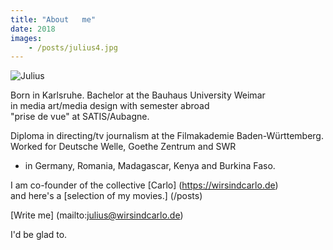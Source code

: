 ```yaml
---
title: "About   me"
date: 2018
images:
    - /posts/julius4.jpg
---
```

![Julius](/julius4.jpg)

Born in Karlsruhe. Bachelor at the Bauhaus University Weimar      
in media art/media design with semester abroad    
"prise de vue" at  SATIS/Aubagne.                                                  

Diploma in directing/tv journalism at the Filmakademie Baden-Württemberg.      
Worked for Deutsche Welle, Goethe Zentrum and SWR     
- in Germany, Romania, Madagascar, Kenya and Burkina Faso.  

I am co-founder of the collective [Carlo] (https://wirsindcarlo.de)      
and here's a [selection of my movies.] (/posts)     

[Write me] (mailto:julius@wirsindcarlo.de) 

I'd be glad to.






